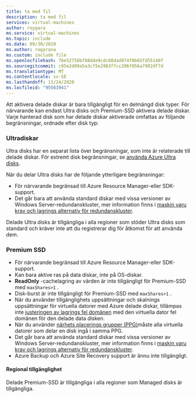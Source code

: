 ```yaml
---
title: ta med fil
description: ta med fil
services: virtual-machines
author: roygara
ms.service: virtual-machines
ms.topic: include
ms.date: 09/30/2020
ms.author: rogarana
ms.custom: include file
ms.openlocfilehash: 76e52758bf88dde9cdc68dad974f0b65fd55140f
ms.sourcegitcommit: c95e2d89a5a3cf5e2983ffcc206f056a7992df7d
ms.translationtype: MT
ms.contentlocale: sv-SE
ms.lasthandoff: 11/24/2020
ms.locfileid: "95563941"
---
```

Att aktivera delade diskar är bara tillgängligt för en delmängd disk typer. För närvarande kan endast Ultra disks och Premium-SSD aktivera delade diskar. Varje hanterad disk som har delade diskar aktiverade omfattas av följande begränsningar, ordnade efter disk typ:

### <a name="ultra-disks"></a>Ultradiskar

Ultra disks har en separat lista över begränsningar, som inte är relaterade till delade diskar. För extremt disk begränsningar, se [använda Azure Ultra disks](../articles/virtual-machines/disks-enable-ultra-ssd.md).

När du delar Ultra disks har de följande ytterligare begränsningar:

- För närvarande begränsad till Azure Resource Manager-eller SDK-support. 
- Det går bara att använda standard diskar med vissa versioner av Windows Server-redundanskluster, mer information finns i [maskin varu krav och lagrings alternativ för redundanskluster](/windows-server/failover-clustering/clustering-requirements).

Delade Ultra disks är tillgängliga i alla regioner som stöder Ultra disks som standard och kräver inte att du registrerar dig för åtkomst för att använda dem.

### <a name="premium-ssds"></a>Premium SSD

- För närvarande begränsad till Azure Resource Manager-eller SDK-support. 
- Kan bara aktive ras på data diskar, inte på OS-diskar.
- **ReadOnly** -cachelagring av värden är inte tillgängligt för Premium-SSD med `maxShares>1` .
- Disk-burst är inte tillgängligt för Premium-SSD med `maxShares>1` .
- När du använder tillgänglighets uppsättningar och skalnings uppsättningar för virtuella datorer med Azure delade diskar, tillämpas inte [justeringen av lagrings fel domänen](../articles/virtual-machines/manage-availability.md#use-managed-disks-for-vms-in-an-availability-set) med den virtuella dator fel domänen för den delade data disken.
- När du använder [närhets placerings grupper (PPG)](../articles/virtual-machines/windows/proximity-placement-groups.md)måste alla virtuella datorer som delar en disk ingå i samma PPG.
- Det går bara att använda standard diskar med vissa versioner av Windows Server-redundanskluster, mer information finns i [maskin varu krav och lagrings alternativ för redundanskluster](/windows-server/failover-clustering/clustering-requirements).
- Azure Backup och Azure Site Recovery support är ännu inte tillgängligt.

#### <a name="regional-availability"></a>Regional tillgänglighet

Delade Premium-SSD är tillgängliga i alla regioner som Managed disks är tillgängliga.